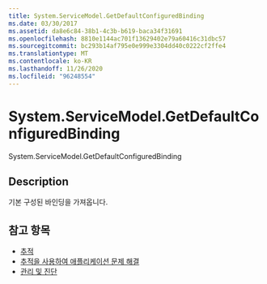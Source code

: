 ```yaml
---
title: System.ServiceModel.GetDefaultConfiguredBinding
ms.date: 03/30/2017
ms.assetid: da8e6c84-38b1-4c3b-b619-baca34f31691
ms.openlocfilehash: 8810e1144ac701f13629402e79a60416c31dbc57
ms.sourcegitcommit: bc293b14af795e0e999e3304dd40c0222cf2ffe4
ms.translationtype: MT
ms.contentlocale: ko-KR
ms.lasthandoff: 11/26/2020
ms.locfileid: "96248554"
---
```

# <a name="systemservicemodelgetdefaultconfiguredbinding"></a>System.ServiceModel.GetDefaultConfiguredBinding

System.ServiceModel.GetDefaultConfiguredBinding  
  
## <a name="description"></a>Description  

 기본 구성된 바인딩을 가져옵니다.  
  
## <a name="see-also"></a>참고 항목

- [추적](index.md)
- [추적을 사용하여 애플리케이션 문제 해결](using-tracing-to-troubleshoot-your-application.md)
- [관리 및 진단](../index.md)
